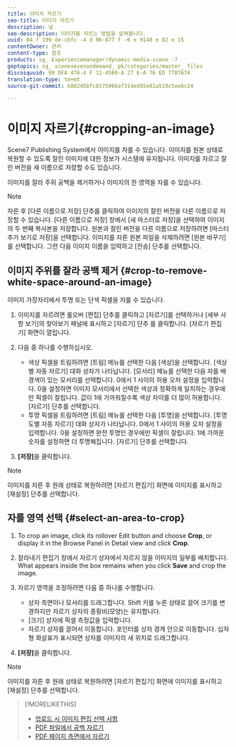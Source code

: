 ```yaml
---
title: 이미지 자르기
seo-title: 이미지 자르기
description: 널
seo-description: 이미지를 자르는 방법을 살펴봅니다.
uuid: 84 f 199 de-cbfc -4 d 06-877 f -6 e 9148 e 82 e 15
contentOwner: 관리
content-type: 참조
products: sg_ Experiencemanager/dynamic-media-scene -7
geptopics: sg_ scenesevenondemand_ pk/categories/master_ files
discoiquuid: 99 DFA 476-4 F 11-4569-A 27 E-A 76 ED 7787674
translation-type: tm+mt
source-git-commit: b8d245bfc8375966af314ed95e81a519c5ee6c24

---
```



# 이미지 자르기{#cropping-an-image}

Scene7 Publishing System에서 이미지를 자를 수 있습니다. 이미지를 원본 상태로 복원할 수 있도록 잘린 이미지에 대한 정보가 시스템에 유지됩니다. 이미지를 자르고 잘린 버전을 새 이름으로 저장할 수도 있습니다.

이미지를 잘라 주위 공백을 제거하거나 이미지의 한 영역을 자를 수 있습니다.

>[!NOTE]
>
>자른 후 [다른 이름으로 저장] 단추를 클릭하여 이미지의 잘린 버전을 다른 이름으로 저장할 수 있습니다. [다른 이름으로 저장] 창에서 [새 마스터로 저장]을 선택하여 이미지의 두 번째 복사본을 저장합니다. 원본과 잘린 버전을 다른 이름으로 저장하려면 [마스터 추가 보기로 저장]을 선택합니다. 이미지를 자른 원본 파일을 삭제하려면 [원본 바꾸기]를 선택합니다. 그런 다음 이미지 이름을 입력하고 [전송] 단추를 선택합니다.

## 이미지 주위를 잘라 공백 제거 {#crop-to-remove-white-space-around-an-image}

이미지 가장자리에서 투명 또는 단색 픽셀을 자를 수 있습니다.

1. 이미지를 자르려면 롤오버 [편집] 단추를 클릭하고 [자르기]를 선택하거나 [세부 사항 보기]의 찾아보기 패널에 표시하고 [자르기] 단추 를 클릭합니다. [자르기 편집기] 화면이 열립니다.
1. 다음 중 하나를 수행하십시오.

   * 색상 픽셀을 트림하려면 [트림] 메뉴를 선택한 다음 [색상]을 선택합니다. [색상별 자동 자르기] 대화 상자가 나타납니다. [모서리] 메뉴를 선택한 다음 자를 배경색이 있는 모서리를 선택합니다. 0에서 1 사이의 허용 오차 설정을 입력합니다. 0을 설정하면 이미지 모서리에서 선택한 색상과 정확하게 일치하는 경우에만 픽셀이 잘립니다. 값이 1에 가까워질수록 색상 차이를 더 많이 허용합니다. [자르기] 단추를 선택합니다.
   * 투명 픽셀을 트림하려면 [트림] 메뉴를 선택한 다음 [투명]을 선택합니다. [투명도별 자동 자르기] 대화 상자가 나타납니다. 0에서 1 사이의 허용 오차 설정을 입력합니다. 0을 설정하면 완전 투명인 경우에만 픽셀이 잘립니다. 1에 가까운 숫자를 설정하면 더 투명해집니다. [자르기] 단추를 선택합니다.

1. **[저장]**&#x200B;을 클릭합니다.

>[!NOTE]
>
>이미지를 자른 후 원래 상태로 복원하려면 [자르기 편집기] 화면에 이미지를 표시하고 [재설정] 단추를 선택합니다.

## 자를 영역 선택 {#select-an-area-to-crop}

1. To crop an image, click its rollover Edit button and choose **Crop**, or display it in the Browse Panel in Detail view and click **Crop**.

1. 잘라내기 편집기 창에서 자르기 상자에서 자르지 않을 이미지의 일부를 배치합니다. What appears inside the box remains when you click **Save** and crop the image.
1. 자르기 영역을 조정하려면 다음 중 하나를 수행합니다.

   * 상자 측면이나 모서리를 드래그합니다. Shift 키를 누른 상태로 끌어 크기를 변경하지만 자르기 상자의 종횡비(모양)는 유지합니다.
   * [크기] 상자에 픽셀 측정값을 입력합니다.
   * 자르기 상자를 끌어서 이동합니다. 포인터를 상자 경계 안으로 이동합니다. 십자형 화살표가 표시되면 상자를 이미지의 새 위치로 드래그합니다.

1. **[저장]**&#x200B;을 클릭합니다.

>[!NOTE]
>
>이미지를 자른 후 원래 상태로 복원하려면 [자르기 편집기] 화면에 이미지를 표시하고 [재설정] 단추를 선택합니다.

>[!MORELIKETHIS]
>
>* [업로드 시 이미지 편집 선택 사항](image-editing-options-upload.md#image-editing-options-at-upload)
>* [PDF 파일에서 공백 자르기](pdfs.md#cropping_white_space_from_a_pdf_file)
>* [PDF 페이지 측면에서 자르기](pdfs.md#cropping_from_the_sides_of_pdf_pages)

